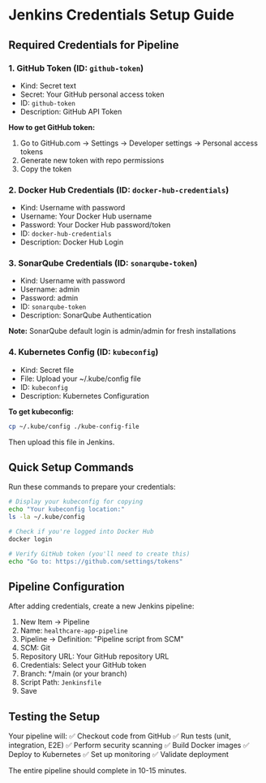 # Jenkins Credentials Setup Guide

## Required Credentials for Pipeline

### 1. GitHub Token (ID: `github-token`)
- Kind: Secret text
- Secret: Your GitHub personal access token
- ID: `github-token`
- Description: GitHub API Token

**How to get GitHub token:**
1. Go to GitHub.com → Settings → Developer settings → Personal access tokens
2. Generate new token with repo permissions
3. Copy the token

### 2. Docker Hub Credentials (ID: `docker-hub-credentials`)
- Kind: Username with password
- Username: Your Docker Hub username
- Password: Your Docker Hub password/token
- ID: `docker-hub-credentials`
- Description: Docker Hub Login

### 3. SonarQube Credentials (ID: `sonarqube-token`)
- Kind: Username with password
- Username: admin
- Password: admin
- ID: `sonarqube-token`
- Description: SonarQube Authentication

**Note:** SonarQube default login is admin/admin for fresh installations

### 4. Kubernetes Config (ID: `kubeconfig`)
- Kind: Secret file
- File: Upload your ~/.kube/config file
- ID: `kubeconfig`
- Description: Kubernetes Configuration

**To get kubeconfig:**
```bash
cp ~/.kube/config ./kube-config-file
```
Then upload this file in Jenkins.

## Quick Setup Commands

Run these commands to prepare your credentials:

```bash
# Display your kubeconfig for copying
echo "Your kubeconfig location:"
ls -la ~/.kube/config

# Check if you're logged into Docker Hub
docker login

# Verify GitHub token (you'll need to create this)
echo "Go to: https://github.com/settings/tokens"
```

## Pipeline Configuration

After adding credentials, create a new Jenkins pipeline:
1. New Item → Pipeline
2. Name: `healthcare-app-pipeline`
3. Pipeline → Definition: "Pipeline script from SCM"
4. SCM: Git
5. Repository URL: Your GitHub repository URL
6. Credentials: Select your GitHub token
7. Branch: */main (or your branch)
8. Script Path: `Jenkinsfile`
9. Save

## Testing the Setup

Your pipeline will:
✅ Checkout code from GitHub
✅ Run tests (unit, integration, E2E)
✅ Perform security scanning
✅ Build Docker images
✅ Deploy to Kubernetes
✅ Set up monitoring
✅ Validate deployment

The entire pipeline should complete in 10-15 minutes.
